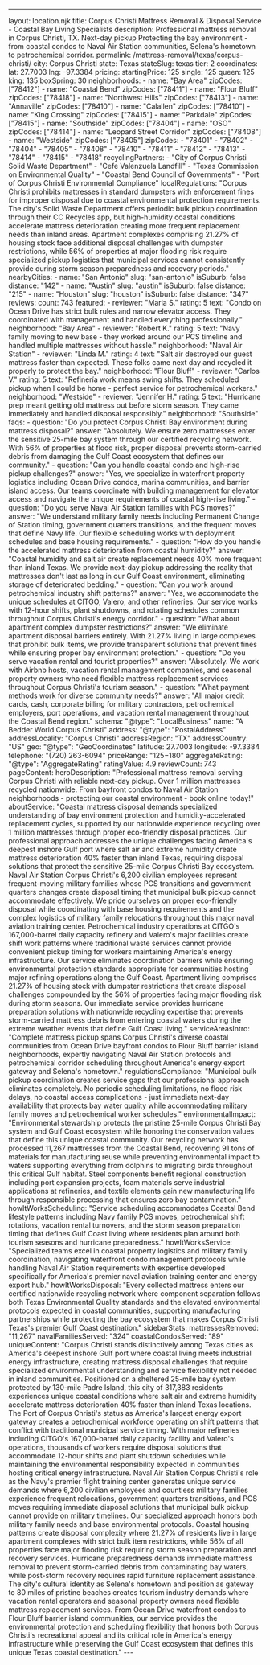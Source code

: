 ---
layout: location.njk
title: Corpus Christi Mattress Removal & Disposal Service - Coastal Bay Living Specialists
description: Professional mattress removal in Corpus Christi, TX. Next-day pickup Protecting the bay environment - from coastal condos to Naval Air Station communities, Selena's hometown to petrochemical corridor.
permalink: /mattress-removal/texas/corpus-christi/
city: Corpus Christi state: Texas stateSlug: texas tier: 2 coordinates: lat: 27.7003 lng: -97.3384 pricing: startingPrice: 125 single: 125 queen: 125 king: 135 boxSpring: 30 neighborhoods: - name: "Bay Area" zipCodes: ["78412"] - name: "Coastal Bend" zipCodes: ["78411"] - name: "Flour Bluff" zipCodes: ["78418"] - name: "Northwest Hills" zipCodes: ["78413"] - name: "Annaville" zipCodes: ["78410"] - name: "Calallen" zipCodes: ["78410"] - name: "King Crossing" zipCodes: ["78415"] - name: "Parkdale" zipCodes: ["78415"] - name: "Southside" zipCodes: ["78404"] - name: "OSO" zipCodes: ["78414"] - name: "Leopard Street Corridor" zipCodes: ["78408"] - name: "Westside" zipCodes: ["78405"] zipCodes: - "78401" - "78402" - "78404" - "78405" - "78408" - "78410" - "78411" - "78412" - "78413" - "78414" - "78415" - "78418" recyclingPartners: - "City of Corpus Christi Solid Waste Department" - "Cefe Valenzuela Landfill" - "Texas Commission on Environmental Quality" - "Coastal Bend Council of Governments" - "Port of Corpus Christi Environmental Compliance" localRegulations: "Corpus Christi prohibits mattresses in standard dumpsters with enforcement fines for improper disposal due to coastal environmental protection requirements. The city's Solid Waste Department offers periodic bulk pickup coordination through their CC Recycles app, but high-humidity coastal conditions accelerate mattress deterioration creating more frequent replacement needs than inland areas. Apartment complexes comprising 21.27% of housing stock face additional disposal challenges with dumpster restrictions, while 56% of properties at major flooding risk require specialized pickup logistics that municipal services cannot consistently provide during storm season preparedness and recovery periods." nearbyCities: - name: "San Antonio" slug: "san-antonio" isSuburb: false distance: "142" - name: "Austin" slug: "austin" isSuburb: false distance: "215" - name: "Houston" slug: "houston" isSuburb: false distance: "347" reviews: count: 743 featured: - reviewer: "Maria S." rating: 5 text: "Condo on Ocean Drive has strict bulk rules and narrow elevator access. They coordinated with management and handled everything professionally." neighborhood: "Bay Area" - reviewer: "Robert K." rating: 5 text: "Navy family moving to new base - they worked around our PCS timeline and handled multiple mattresses without hassle." neighborhood: "Naval Air Station" - reviewer: "Linda M." rating: 4 text: "Salt air destroyed our guest mattress faster than expected. These folks came next day and recycled it properly to protect the bay." neighborhood: "Flour Bluff" - reviewer: "Carlos V." rating: 5 text: "Refinería work means swing shifts. They scheduled pickup when I could be home - perfect service for petrochemical workers." neighborhood: "Westside" - reviewer: "Jennifer H." rating: 5 text: "Hurricane prep meant getting old mattress out before storm season. They came immediately and handled disposal responsibly." neighborhood: "Southside" faqs: - question: "Do you protect Corpus Christi Bay environment during mattress disposal?" answer: "Absolutely. We ensure zero mattresses enter the sensitive 25-mile bay system through our certified recycling network. With 56% of properties at flood risk, proper disposal prevents storm-carried debris from damaging the Gulf Coast ecosystem that defines our community." - question: "Can you handle coastal condo and high-rise pickup challenges?" answer: "Yes, we specialize in waterfront property logistics including Ocean Drive condos, marina communities, and barrier island access. Our teams coordinate with building management for elevator access and navigate the unique requirements of coastal high-rise living." - question: "Do you serve Naval Air Station families with PCS moves?" answer: "We understand military family needs including Permanent Change of Station timing, government quarters transitions, and the frequent moves that define Navy life. Our flexible scheduling works with deployment schedules and base housing requirements." - question: "How do you handle the accelerated mattress deterioration from coastal humidity?" answer: "Coastal humidity and salt air create replacement needs 40% more frequent than inland Texas. We provide next-day pickup addressing the reality that mattresses don't last as long in our Gulf Coast environment, eliminating storage of deteriorated bedding." - question: "Can you work around petrochemical industry shift patterns?" answer: "Yes, we accommodate the unique schedules at CITGO, Valero, and other refineries. Our service works with 12-hour shifts, plant shutdowns, and rotating schedules common throughout Corpus Christi's energy corridor." - question: "What about apartment complex dumpster restrictions?" answer: "We eliminate apartment disposal barriers entirely. With 21.27% living in large complexes that prohibit bulk items, we provide transparent solutions that prevent fines while ensuring proper bay environment protection." - question: "Do you serve vacation rental and tourist properties?" answer: "Absolutely. We work with Airbnb hosts, vacation rental management companies, and seasonal property owners who need flexible mattress replacement services throughout Corpus Christi's tourism season." - question: "What payment methods work for diverse community needs?" answer: "All major credit cards, cash, corporate billing for military contractors, petrochemical employers, port operations, and vacation rental management throughout the Coastal Bend region." schema: "@type": "LocalBusiness" name: "A Bedder World Corpus Christi" address: "@type": "PostalAddress" addressLocality: "Corpus Christi" addressRegion: "TX" addressCountry: "US" geo: "@type": "GeoCoordinates" latitude: 27.7003 longitude: -97.3384 telephone: "(720) 263-6094" priceRange: "$125-$180" aggregateRating: "@type": "AggregateRating" ratingValue: 4.9 reviewCount: 743 pageContent: heroDescription: "Professional mattress removal serving Corpus Christi with reliable next-day pickup. Over 1 million mattresses recycled nationwide. From bayfront condos to Naval Air Station neighborhoods - protecting our coastal environment - book online today!" aboutService: "Coastal mattress disposal demands specialized understanding of bay environment protection and humidity-accelerated replacement cycles, supported by our nationwide experience recycling over 1 million mattresses through proper eco-friendly disposal practices. Our professional approach addresses the unique challenges facing America's deepest inshore Gulf port where salt air and extreme humidity create mattress deterioration 40% faster than inland Texas, requiring disposal solutions that protect the sensitive 25-mile Corpus Christi Bay ecosystem. Naval Air Station Corpus Christi's 6,200 civilian employees represent frequent-moving military families whose PCS transitions and government quarters changes create disposal timing that municipal bulk pickup cannot accommodate effectively. We pride ourselves on proper eco-friendly disposal while coordinating with base housing requirements and the complex logistics of military family relocations throughout this major naval aviation training center. Petrochemical industry operations at CITGO's 167,000-barrel daily capacity refinery and Valero's major facilities create shift work patterns where traditional waste services cannot provide convenient pickup timing for workers maintaining America's energy infrastructure. Our service eliminates coordination barriers while ensuring environmental protection standards appropriate for communities hosting major refining operations along the Gulf Coast. Apartment living comprises 21.27% of housing stock with dumpster restrictions that create disposal challenges compounded by the 56% of properties facing major flooding risk during storm seasons. Our immediate service provides hurricane preparation solutions with nationwide recycling expertise that prevents storm-carried mattress debris from entering coastal waters during the extreme weather events that define Gulf Coast living." serviceAreasIntro: "Complete mattress pickup spans Corpus Christi's diverse coastal communities from Ocean Drive bayfront condos to Flour Bluff barrier island neighborhoods, expertly navigating Naval Air Station protocols and petrochemical corridor scheduling throughout America's energy export gateway and Selena's hometown." regulationsCompliance: "Municipal bulk pickup coordination creates service gaps that our professional approach eliminates completely. No periodic scheduling limitations, no flood risk delays, no coastal access complications - just immediate next-day availability that protects bay water quality while accommodating military family moves and petrochemical worker schedules." environmentalImpact: "Environmental stewardship protects the pristine 25-mile Corpus Christi Bay system and Gulf Coast ecosystem while honoring the conservation values that define this unique coastal community. Our recycling network has processed 11,267 mattresses from the Coastal Bend, recovering 91 tons of materials for manufacturing reuse while preventing environmental impact to waters supporting everything from dolphins to migrating birds throughout this critical Gulf habitat. Steel components benefit regional construction including port expansion projects, foam materials serve industrial applications at refineries, and textile elements gain new manufacturing life through responsible processing that ensures zero bay contamination." howItWorksScheduling: "Service scheduling accommodates Coastal Bend lifestyle patterns including Navy family PCS moves, petrochemical shift rotations, vacation rental turnovers, and the storm season preparation timing that defines Gulf Coast living where residents plan around both tourism seasons and hurricane preparedness." howItWorksService: "Specialized teams excel in coastal property logistics and military family coordination, navigating waterfront condo management protocols while handling Naval Air Station requirements with expertise developed specifically for America's premier naval aviation training center and energy export hub." howItWorksDisposal: "Every collected mattress enters our certified nationwide recycling network where component separation follows both Texas Environmental Quality standards and the elevated environmental protocols expected in coastal communities, supporting manufacturing partnerships while protecting the bay ecosystem that makes Corpus Christi Texas's premier Gulf Coast destination." sidebarStats: mattressesRemoved: "11,267" navalFamiliesServed: "324" coastalCondosServed: "89" uniqueContent: "Corpus Christi stands distinctively among Texas cities as America's deepest inshore Gulf port where coastal living meets industrial energy infrastructure, creating mattress disposal challenges that require specialized environmental understanding and service flexibility not needed in inland communities. Positioned on a sheltered 25-mile bay system protected by 130-mile Padre Island, this city of 317,383 residents experiences unique coastal conditions where salt air and extreme humidity accelerate mattress deterioration 40% faster than inland Texas locations. The Port of Corpus Christi's status as America's largest energy export gateway creates a petrochemical workforce operating on shift patterns that conflict with traditional municipal service timing. With major refineries including CITGO's 167,000-barrel daily capacity facility and Valero's operations, thousands of workers require disposal solutions that accommodate 12-hour shifts and plant shutdown schedules while maintaining the environmental responsibility expected in communities hosting critical energy infrastructure. Naval Air Station Corpus Christi's role as the Navy's premier flight training center generates unique service demands where 6,200 civilian employees and countless military families experience frequent relocations, government quarters transitions, and PCS moves requiring immediate disposal solutions that municipal bulk pickup cannot provide on military timelines. Our specialized approach honors both military family needs and base environmental protocols. Coastal housing patterns create disposal complexity where 21.27% of residents live in large apartment complexes with strict bulk item restrictions, while 56% of all properties face major flooding risk requiring storm season preparation and recovery services. Hurricane preparedness demands immediate mattress removal to prevent storm-carried debris from contaminating bay waters, while post-storm recovery requires rapid furniture replacement assistance. The city's cultural identity as Selena's hometown and position as gateway to 80 miles of pristine beaches creates tourism industry demands where vacation rental operators and seasonal property owners need flexible mattress replacement services. From Ocean Drive waterfront condos to Flour Bluff barrier island communities, our service provides the environmental protection and scheduling flexibility that honors both Corpus Christi's recreational appeal and its critical role in America's energy infrastructure while preserving the Gulf Coast ecosystem that defines this unique Texas coastal destination." ---